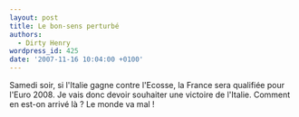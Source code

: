 ```yaml
---
layout: post
title: Le bon-sens perturbé
authors:
  - Dirty Henry
wordpress_id: 425
date: '2007-11-16 10:04:00 +0100'
---
```

Samedi soir, si l'Italie gagne contre l'Ecosse, la France sera qualifiée pour l'Euro 2008. Je vais donc devoir souhaiter une victoire de l'Italie. Comment en est-on arrivé là ? Le monde va mal !
